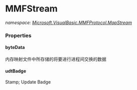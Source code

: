 ﻿# MMFStream
_namespace: <a href="#" onClick="load('/docs/Microsoft.VisualBasic.MMFProtocol.MapStream/index.md')">Microsoft.VisualBasic.MMFProtocol.MapStream</a>_






### Properties

#### byteData
内存映射文件中所存储的将要进行进程间交换的数据
#### udtBadge
Stamp; Update Badge
